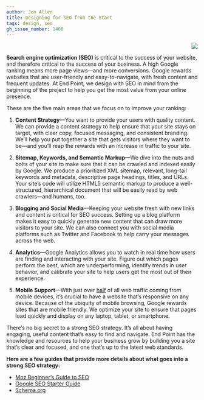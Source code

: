 ```yaml
---
author: Jon Allen
title: Designing for SEO from the Start
tags: design, seo
gh_issue_number: 1400
---
```


<p style="clear: both; text-align: right"><img border="0" src="/blog/2018/03/28/designing-for-seo-from-the-start/analytics-2.png" /></p>

**Search engine optimization (SEO)** is critical to the success of your website, and therefore critical to the success of your business. A high Google ranking means more page views—​and more conversions. Google rewards websites that are user-friendly and easy-to-navigate, with fresh content and frequent updates. At End Point, we design with SEO in mind from the beginning of the project to help you get the most value from your online presence.

These are the five main areas that we focus on to improve your ranking:

1. **Content Strategy**—​You want to provide your users with quality content. We can provide a content strategy to help ensure that your site stays on target, with clear copy, focused messaging, and consistent branding. We’ll help you put together a site that gets visitors where they want to be—​and you’ll reap the rewards with an increase in traffic to your site.

2. **Sitemap, Keywords, and Semantic Markup**—​We dive into the nuts and bolts of your site to make sure that it can be crawled and indexed easily by Google. We produce a prioritized XML sitemap, relevant, long-tail keywords and metadata, descriptive page headings, titles, and URLs. Your site’s code will utilize HTML5 semantic markup to produce a well-structured, hierarchical document that will be easily read by web crawlers—​and humans, too.

4. **Blogging and Social Media**—​Keeping your website fresh with new links and content is critical for SEO success. Setting up a blog platform makes it easy to quickly generate new content that can draw more visitors to your site. We can also connect you with social media platforms such as Twitter and Facebook to help carry your messages across the web.

5. **Analytics**—​Google Analytics allows you to watch in real time how users are finding and interacting with your site. Figure out which pages perform the best, which are underperforming, identify trends in user behavior, and calibrate your site to help users get the most out of their experience.

6. **Mobile Support**—​With just over <a href="https://www.statista.com/statistics/277125/share-of-website-traffic-coming-from-mobile-devices/" target="_blank">half</a> of all web traffic coming from mobile devices, it’s crucial to have a website that’s responsive on any device. Because of the ubiquity of mobile browsing, Google rewards sites that are mobile friendly. We optimize your site to ensure that pages load quickly and display on any laptop, tablet, or smartphone.

There’s no big secret to a strong SEO strategy. It’s all about having engaging, useful content that’s easy to find and navigate. End Point has the knowledge and resources to help your business grow by building you a site that’s clear and focused, and one that’s up to the latest web standards.

**Here are a few guides that provide more details about what goes into a strong SEO strategy:**

<ul>
<li><a href="https://moz.com/beginners-guide-to-seo" target="_blank">Moz Beginner’s Guide to SEO</a></li>

<li><a href="https://support.google.com/webmasters/answer/7451184?hl=en" target="_blank">Google SEO Starter Guide</a></li>

<li><a href="http://schema.org/" target="_blank">Schema.org</a></li>
</ul>
